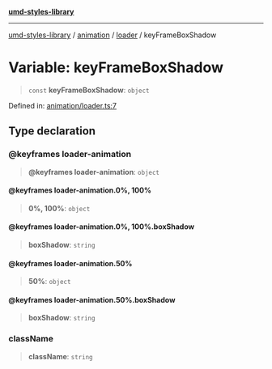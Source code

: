 [**umd-styles-library**](../../../../README.md)

***

[umd-styles-library](../../../../modules.md) / [animation](../../../README.md) / [loader](../README.md) / keyFrameBoxShadow

# Variable: keyFrameBoxShadow

> `const` **keyFrameBoxShadow**: `object`

Defined in: [animation/loader.ts:7](https://github.com/UMD-Digital/design-system/blob/d4b532fefdb58d8d5a6b9764db295308e13706a9/packages/styles/source/animation/loader.ts#L7)

## Type declaration

### @keyframes loader-animation

> **@keyframes loader-animation**: `object`

#### @keyframes loader-animation.0%, 100%

> **0%, 100%**: `object`

#### @keyframes loader-animation.0%, 100%.boxShadow

> **boxShadow**: `string`

#### @keyframes loader-animation.50%

> **50%**: `object`

#### @keyframes loader-animation.50%.boxShadow

> **boxShadow**: `string`

### className

> **className**: `string`
